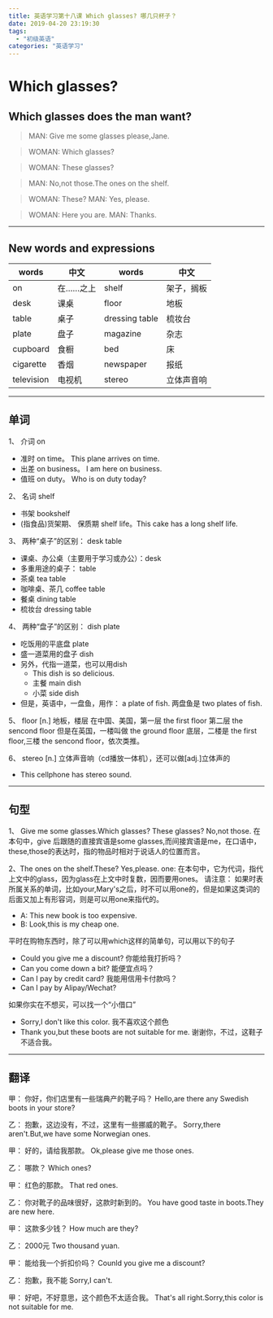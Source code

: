 ```yaml
---
title: 英语学习第十八课 Which glasses? 哪几只杯子？
date: 2019-04-20 23:19:30
tags: 
  - "初级英语"
categories: "英语学习"
---
```

# Which glasses?
## Which glasses does the man want?

> MAN: Give me some glasses please,Jane.

> WOMAN: Which glasses?

> WOMAN: These glasses?

> MAN: No,not those.The ones on the shelf.

> WOMAN: These?
> MAN: Yes, please.

> WOMAN: Here you are.
> MAN: Thanks.

--- 
## New words and expressions
words | 中文 | words | 中文
--- | --- | --- | ---
on | 在……之上 | shelf | 架子，搁板
desk | 课桌 | floor | 地板
table | 桌子 | dressing table | 梳妆台
plate | 盘子 | magazine | 杂志
cupboard | 食橱 | bed | 床
cigarette | 香烟 | newspaper | 报纸
television | 电视机 | stereo | 立体声音响

---
## 单词
1、 介词 on 
- 准时 on time。 This plane arrives on time.
- 出差 on business。 I am here on business.
- 值班 on duty。 Who is on duty today?

2、 名词 shelf 
- 书架 bookshelf 
- (指食品)货架期、 保质期 shelf life。This cake has a long shelf life.

3、 两种“桌子”的区别： desk table
- 课桌、办公桌（主要用于学习或办公）：desk
- 多重用途的桌子： table
- 茶桌 tea table 
- 咖啡桌、茶几 coffee table
- 餐桌 dining table
- 梳妆台 dressing table

4、 两种“盘子”的区别： dish plate
- 吃饭用的平底盘 plate
- 盛一道菜用的盘子 dish
- 另外，代指一道菜，也可以用dish
    - This dish is so delicious.
    - 主餐 main dish
    - 小菜 side dish
- 但是，英语中，一盘鱼，用作： a plate of fish. 两盘鱼是 two plates of fish.

5、 floor [n.] 地板，楼层
在中国、美国，第一层 the first floor 第二层 the sencond floor 但是在英国，一楼叫做 the ground floor 底层，二楼是 the first floor,三楼 the sencond floor，依次类推。

6、 stereo [n.] 立体声音响（cd播放一体机），还可以做[adj.]立体声的
- This cellphone has stereo sound.

--- 
## 句型
1、 Give me some glasses.Which glasses? These glasses? No,not those.
在本句中，give 后跟随的直接宾语是some glasses,而间接宾语是me，在口语中，these,those的表达时，指的物品时相对于说话人的位置而言。

2、The ones on the shelf.These? Yes,please.
one: 在本句中，它为代词，指代上文中的glass，因为glass在上文中时复数，因而要用ones。
请注意： 如果时表所属关系的单词，比如your,Mary's之后，时不可以用one的，但是如果这类词的后面又加上有形容词，则是可以用one来指代的。
- A: This new book is too expensive.
- B: Look,this is my cheap one.

平时在购物东西时，除了可以用which这样的简单句，可以用以下的句子
- Could you give me a discount? 你能给我打折吗？
- Can you come down a bit? 能便宜点吗？
- Can I pay by credit card? 我能用信用卡付款吗？
- Can I pay by Alipay/Wechat?

如果你实在不想买，可以找一个“小借口”
- Sorry,I don't like this color. 我不喜欢这个颜色
- Thank you,but these boots are not suitable for me. 谢谢你，不过，这鞋子不适合我。

---
## 翻译
甲： 你好，你们店里有一些瑞典产的靴子吗？
Hello,are there any Swedish boots in your store?

乙： 抱歉，这边没有，不过，这里有一些挪威的靴子。
Sorry,there aren't.But,we have some Norwegian ones.

甲： 好的，请给我那款。
Ok,please give me those ones.

乙： 哪款？
Which ones?

甲： 红色的那款。
That red ones.

乙： 你对靴子的品味很好，这款时新到的。
You have  good taste in boots.They are new here.

甲： 这款多少钱？
How much are they?

乙： 2000元
Two thousand yuan.

甲： 能给我一个折扣价吗？
Counld you give me a discount?

乙： 抱歉，我不能
Sorry,I can't.

甲： 好吧，不好意思，这个颜色不太适合我。
That's all right.Sorry,this color is not suitable for me.




